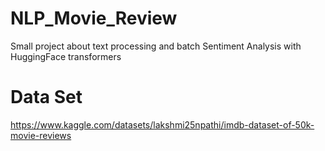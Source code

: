 # NLP_Movie_Review
Small project about text processing and batch Sentiment Analysis with HuggingFace transformers

# Data Set
https://www.kaggle.com/datasets/lakshmi25npathi/imdb-dataset-of-50k-movie-reviews

